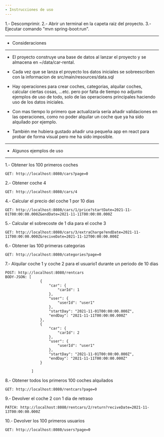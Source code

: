 ```yaml
---
- Instrucciones de uso
---
```


1.- Descomprimir.
2.- Abrir un terminal en la capeta raiz del proyecto.
3.- Ejecutar comando "mvn spring-boot:run".

---

- Consideraciones

---

- El proyecto construye una base de datos al lanzar el proyecto y se almacena en ~/data/car-rental.

- Cada vez que se lanza el proyecto los datos iniciales se sobreescriben con la informacion de src/main/resources/data.sql

- Hay operaciones para crear coches, categorias, alquilar coches, calcular ciertas cosas, ...etc. pero por falta de tiempo no adjunto ejemplos de uso de todo, solo de las operacioens principales haciendo uso de los datos iniciales.

- Con mas tiempo lo primero que actualizaría sería añadir validaciones en las operaciones, como no poder alquilar un coche que ya ha sido alquilado por ejemplo.

- También me hubiera gustado añadir una pequeña app en react para probar de forma visual pero me ha sido imposible.

---

- Algunos ejemplos de uso

---

1.- Obtener los 100 primeros coches

    GET: http://localhost:8080/cars?page=0

2.- Obtener coche 4

    GET: http://localhost:8080/cars/4

4.- Calcular el precio del coche 1 por 10 dias

    GET: http://localhost:8080/cars/1/price?startDate=2021-11-01T00:00:00.000Z&endDate=2021-11-11T00:00:00.000Z

5.- Calcular el sobrecoste de 1 dia para el coche 3

    GET: http://localhost:8080/cars/3/extraCharge?endDate=2021-11-11T00:00:00.000Z&reciveDate=2021-11-12T00:00:00.000Z

6.- Obtener las 100 primeras categorias

    GET: http://localhost:8080/categories?page=0

7.- Alquilar coche 1 y coche 2 para el usuario1 durante un periodo de 10 dias

    POST: http://localhost:8080/rentcars
    BODY-JSON: [
                    {
                        "car": {
                            "carId": 1
                        },
                        "user": {
                            "userId": "user1"
                        },
                        "startDay": "2021-11-01T00:00:00.000Z",
                        "endDay": "2021-11-11T00:00:00.000Z"
                    },
                    {
                        "car": {
                            "carId": 2
                        },
                        "user": {
                            "userId": "user1"
                        },
                        "startDay": "2021-11-01T00:00:00.000Z",
                        "endDay": "2021-11-11T00:00:00.000Z"
                    }

                ]

8.- Obtener todos los primeros 100 coches alquilados

    GET: http://localhost:8080/rentcars?page=0

9.- Devolver el coche 2 con 1 dia de retraso

    PATCH: http://localhost:8080/rentcars/2/return?reciveDate=2021-11-13T00:00:00.000Z

10.- Devolver los 100 primeros usuarios

    GET: http://localhost:8080/users?page=0
